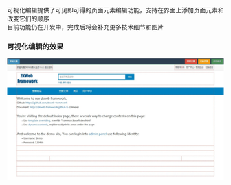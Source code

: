 可视化编辑提供了可见即可得的页面元素编辑功能，支持在界面上添加页面元素和改变它们的顺序<br/>
目前功能仍在开发中，完成后将会补充更多技术细节和图片<br/>

### 可视化编辑的效果

![可视化编辑的效果](../img/visual_editor.jpg)
